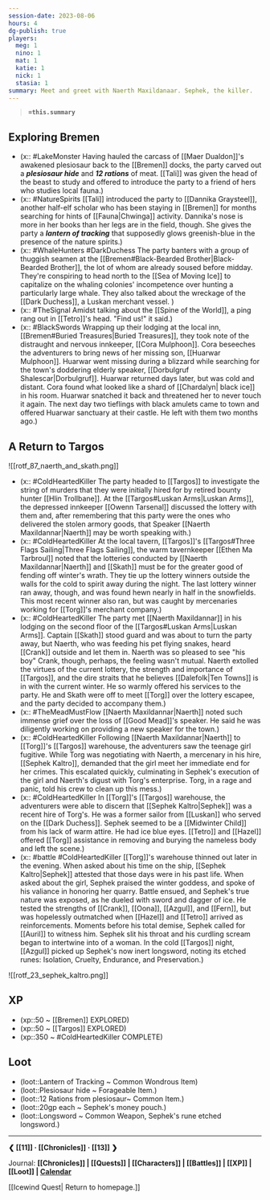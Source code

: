 ```yaml
---
session-date: 2023-08-06
hours: 4
dg-publish: true
players: 
  meg: 1
  nino: 1
  mat: 1
  katie: 1
  nick: 1
  stasia: 1
summary: Meet and greet with Naerth Maxildanaar. Sephek, the killer.
---
```

> **`=this.summary`**
## Exploring Bremen
- (x:: #LakeMonster Having hauled the carcass of [[Maer Dualdon]]'s awakened plesiosaur back to the [[Bremen]] docks, the party carved out a ***plesiosaur hide*** and ***12 rations*** of meat. [[Tali]] was given the head of the beast to study and offered to introduce the party to a friend of hers who studies local fauna.)
- (x:: #NatureSpirits [[Tali]] introduced the party to [[Dannika Graysteel]], another half-elf scholar who has been staying in [[Bremen]] for months searching for hints of [[Fauna|Chwinga]] activity. Dannika's nose is more in her books than her legs are in the field, though. She gives the party a ***lantern of tracking*** that supposedly glows greenish-blue in the presence of the nature spirits.)
- (x:: #WhaleHunters #DarkDuchess The party banters with a group of thuggish seamen at the [[Bremen#Black-Bearded Brother|Black-Bearded Brother]], the lot of whom are already soused before midday. They're conspiring to head north to the [[Sea of Moving Ice]] to capitalize on the whaling colonies' incompetence over hunting a particularly large whale. They also talked about the wreckage of the [[Dark Duchess]], a Luskan merchant vessel. )
- (x:: #TheSignal Amidst talking about the [[Spine of the World]], a ping rang out in [[Tetro]]'s head. "Find us!" it said.)
- (x:: #BlackSwords Wrapping up their lodging at the local inn, [[Bremen#Buried Treasures|Buried Treasures]], they took note of the distraught and nervous innkeeper, [[Cora Mulphoon]]. Cora beseeches the adventurers to bring news of her missing son, [[Huarwar Mulphoon]]. Huarwar went missing during a blizzard while searching for the town's doddering elderly speaker, [[Dorbulgruf Shalescar|Dorbulgruf]]. Huarwar returned days later, but was cold and distant. Cora found what looked like a shard of [[Chardalyn| black ice]] in his room. Huarwar snatched it back and threatened her to never touch it again. The next day two tieflings with black amulets came to town and offered Huarwar sanctuary at their castle. He left with them two months ago.)


## A Return to Targos

![[rotf_87_naerth_and_skath.png]]

- (x:: #ColdHeartedKiller The party headed to [[Targos]] to investigate the string of murders that they were initially hired for by retired bounty hunter [[Hlin Trollbane]]. At the [[Targos#Luskan Arms|Luskan Arms]], the depressed innkeeper [[Owenn Tarsenal]] discussed the lottery with them and, after remembering that this party were the ones who delivered the stolen armory goods, that Speaker [[Naerth Maxildannar|Naerth]] may be worth speaking with.)
- (x:: #ColdHeartedKiller At the local tavern, [[Targos]]'s [[Targos#Three Flags Sailing|Three Flags Sailing]], the warm tavernkeeper [[Ethen Ma Tarbroul]] noted that the lotteries conducted by [[Naerth Maxildannar|Naerth]] and [[Skath]] must be for the greater good of fending off winter's wrath. They tie up the lottery winners outside the walls for the cold to spirit away during the night. The last lottery winner ran away, though, and was found hewn nearly in half in the snowfields. This most recent winner also ran, but was caught by mercenaries working for [[Torg]]'s merchant company.)
- (x:: #ColdHeartedKiller The party met [[Naerth Maxildannar]] in his lodging on the second floor of the [[Targos#Luskan Arms|Luskan Arms]]. Captain [[Skath]] stood guard and was about to turn the party away, but Naerth, who was feeding his pet flying snakes, heard [[Crank]] outside and let them in. Naerth was so pleased to see "his boy" Crank, though, perhaps, the feeling wasn't mutual. Naerth extolled the virtues of the current lottery, the strength and importance of [[Targos]], and the dire straits that he believes [[Dalefolk|Ten Towns]] is in with the current winter. He so warmly offered his services to the party. He and Skath were off to meet [[Torg]] over the lottery escapee, and the party decided to accompany them.)
- (x::  #TheMeadMustFlow [[Naerth Maxildannar|Naerth]] noted such immense grief over the loss of [[Good Mead]]'s speaker. He said he was diligently working on providing a new speaker for the town.)
- (x:: #ColdHeartedKiller Following [[Naerth Maxildannar|Naerth]] to [[Torg]]'s [[Targos]] warehouse, the adventurers saw the teenage girl fugitive. While Torg was negotiating with Naerth, a mercenary in his hire, [[Sephek Kaltro]], demanded that the girl meet her immediate end for her crimes. This escalated quickly, culminating in Sephek's execution of the girl and Naerth's digust with Torg's enterprise. Torg, in a rage and panic, told his crew to clean up this mess.)
- (x:: #ColdHeartedKiller In [[Torg]]'s [[Targos]] warehouse, the adventurers were able to discern that [[Sephek Kaltro|Sephek]] was a recent hire of Torg's. He was a former sailor from [[Luskan]] who served on the [[Dark Duchess]]. Sephek seemed to be a [[Midwinter Child]] from his lack of warm attire. He had ice blue eyes. [[Tetro]] and [[Hazel]] offered [[Torg]] assistance in removing and burying the nameless body and left the scene.) 
- (x:: #battle #ColdHeartedKiller [[Torg]]'s warehouse thinned out later in the evening. When asked about his time on the ship,  [[Sephek Kaltro|Sephek]] attested that those days were in his past life. When asked about the girl, Sephek praised the winter goddess, and spoke of his valiance in honoring her quarry. Battle ensued, and Sephek's true nature was exposed, as he dueled with sword and dagger of ice. He tested the strengths of [[Crank]], [[Oona]], [[Azgul]], and [[Fern]], but was hopelessly outmatched when [[Hazel]] and [[Tetro]] arrived as reinforcements. Moments before his total demise, Sephek called for [[Auril]] to witness him. Sephek slit his throat and his curdling scream began to intertwine into of a woman. In the cold [[Targos]] night, [[Azgul]] picked up Sephek's now inert longsword, noting its etched runes: Isolation, Cruelty, Endurance, and Preservation.)

![[rotf_23_sephek_kaltro.png]]

## XP
- (xp::50 ~ [[Bremen]] EXPLORED)
- (xp::50 ~ [[Targos]] EXPLORED)
- (xp::350 ~ #ColdHeartedKiller COMPLETE)

## Loot
- (loot::Lantern of Tracking ~ Common Wondrous Item)
- (loot::Plesiosaur hide ~ Forageable Item.)
- (loot::12 Rations from plesiosaur~ Common Item.)
- (loot::20gp each ~ Sephek's money pouch.)
- (loot::Longsword ~ Common Weapon, Sephek's rune etched longsword.)


---
**❮ [[11]] · [[Chronicles]] ·  [[13]] ❯**

Journal: **[[Chronicles]] | [[Quests]] |  [[Characters]] | [[Battles]] | [[XP]] | [[Loot]] | [Calendar](https://app.fantasy-calendar.com/calendars/38f9e3f5098bac1f655a4fb4241f35eb)**

[[Icewind Quest| Return to homepage.]]
